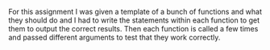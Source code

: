 For this assignment I was given a template of a bunch of functions and what they should do and I had to write the statements within each function to get them to output 
the correct results. Then each function is called a few times and passed different arguments to test that they work correctly.